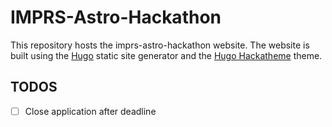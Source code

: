 # IMPRS-Astro-Hackathon

This repository hosts the imprs-astro-hackathon website. The website is built using the [Hugo](https://gohugo.io/) static site generator and the [Hugo Hackatheme](https://github.com/open-network-infrastructure/hugo-hackatheme) theme.


## TODOS

- [ ] Close application after deadline
